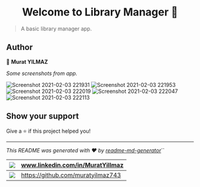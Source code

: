 <h1 align="center">Welcome to Library Manager 👋</h1>
<p>
</p>


> A basic library manager app.

## Author

👤 **Murat YILMAZ**

*Some screenshots from app.*

![Screenshot 2021-02-03 221931](https://user-images.githubusercontent.com/61375971/106798090-8ba1bb00-666e-11eb-8718-4d252fc6f641.png)
![Screenshot 2021-02-03 221953](https://user-images.githubusercontent.com/61375971/106798094-8cd2e800-666e-11eb-95ef-14e97eee5521.png)
![Screenshot 2021-02-03 222019](https://user-images.githubusercontent.com/61375971/106798096-8e041500-666e-11eb-89dc-3784c3e8d616.png)
![Screenshot 2021-02-03 222047](https://user-images.githubusercontent.com/61375971/106798100-8f354200-666e-11eb-8fde-ab19578fc566.png)
![Screenshot 2021-02-03 222113](https://user-images.githubusercontent.com/61375971/106798108-90666f00-666e-11eb-9bce-82ea4d2b341b.png)


## Show your support

Give a ⭐️ if this project helped you!

***

_This README was generated with ❤️ by [readme-md-generator](https://github.com/kefranabg/readme-md-generator)_``

| <img src="https://img.shields.io/badge/LinkedIn-0077B5?style=for-the-badge&logo=linkedin&logoColor=white" /> | www.linkedin.com/in/MuratYillmaz  |
| ------------------------------------------------------------ | --------------------------------- |
| <img src="https://img.shields.io/badge/GitHub-100000?style=for-the-badge&logo=github&logoColor=white" /> | https://github.com/muratyilmaz743 |


